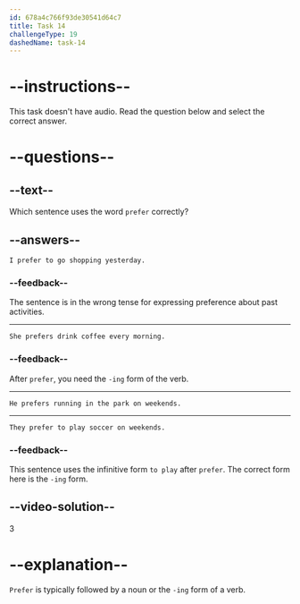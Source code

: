 ```yaml
---
id: 678a4c766f93de30541d64c7
title: Task 14
challengeType: 19
dashedName: task-14
---
```


# --instructions--

This task doesn't have audio. Read the question below and select the correct answer.

# --questions--

## --text--

Which sentence uses the word `prefer` correctly?

## --answers--

`I prefer to go shopping yesterday.`
  
### --feedback--

The sentence is in the wrong tense for expressing preference about past activities.

---

`She prefers drink coffee every morning.`

### --feedback--

After `prefer`, you need the `-ing` form of the verb.

---

`He prefers running in the park on weekends.`

---

`They prefer to play soccer on weekends.`

### --feedback--

This sentence uses the infinitive form `to play` after `prefer`. The correct form here is the `-ing` form.

## --video-solution--

3

# --explanation--

`Prefer` is typically followed by a noun or the `-ing` form of a verb.
